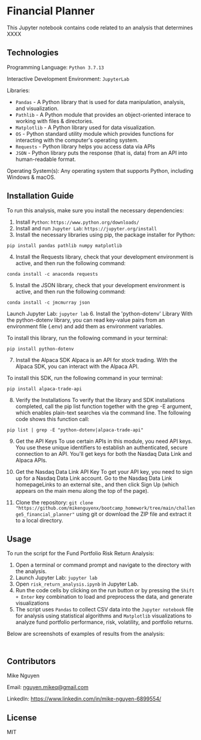 # Financial Planner

This Jupyter notebook contains code related to an analysis that determines XXXX

## Technologies

Programming Language: `Python 3.7.13`

Interactive Development Environment: `JupyterLab`


Libraries: 
- `Pandas` - A Python library that is used for data manipulation, analysis, and visualization. 
- `Pathlib` - A Python module that provides an object-oriented interace to working with files & directories.
- `Matplotlib` - A Python library used for data visualization. 
- `OS` - Python standard utility module which provides functions for interacting with the computer's operating system.  
- `Requests` - Python library helps you access data via APIs
- `JSON` - Python library puts the response (that is, data) from an API into human-readable format.

Operating System(s):  Any operating system that supports Python, including Windows & macOS.

## Installation Guide

To run this analysis, make sure you install the necessary dependencies:

1. Install `Python`: `https://www.python.org/downloads/`
2. Install and run `Jupyter Lab`:  `https://jupyter.org/install`
3. Install the necessary libraries using pip, the package installer for Python:
```
pip install pandas pathlib numpy matplotlib
```

4. Install the Requests library, check that your development environment is active, and then run the following command:
```
conda install -c anaconda requests
```
5. Install the JSON library, check that your development environment is active, and then run the following command:
```
conda install -c jmcmurray json
```
Launch Jupyter Lab: `jupyter lab`
6. Install the 'python-dotenv' Library
With the python-dotenv library, you can read key-value pairs from an environment file (.env) and add them as environment variables.

To install this library, run the following command in your terminal:
```
pip install python-dotenv
```
7. Install the Alpaca SDK
Alpaca is an API for stock trading. With the Alpaca SDK, you can interact with the Alpaca API.

To install this SDK, run the following command in your terminal:
```
pip install alpaca-trade-api
```
8. Verify the Installations
To verify that the library and SDK installations completed, call the pip list function together with the grep -E argument, which enables plain-text searches via the command line. The following code shows this function call:
```
pip list | grep -E "python-dotenv|alpaca-trade-api"
```
9. Get the API Keys
To use certain APIs in this module, you need API keys. You use these unique identifiers to establish an authenticated, secure connection to an API. You'll get keys for both the Nasdaq Data Link and Alpaca APIs.

10. Get the Nasdaq Data Link API Key
To get your API key, you need to sign up for a Nasdaq Data Link account. Go to the Nasdaq Data Link homepageLinks to an external site., and then click Sign Up (which appears on the main menu along the top of the page). 

11. Clone the repository: `git clone "https://github.com/mikenguyenx/bootcamp_homework/tree/main/challenge5_financial_planner"` using git or download the ZIP file and extract it to a local directory.


## Usage

To run the script for the Fund Portfolio Risk Return Analysis:

1. Open a terminal or command prompt and navigate to the directory with the analysis.
1. Launch Jupyter Lab: `jupyter lab`
2. Open `risk_return_analysis.ipynb` in Jupyter Lab.
3. Run the code cells by clicking on the run button or by pressing the `Shift + Enter` key combination to load and preprocess the data, and generate visualizations
4. The script uses `Pandas` to collect CSV data into the `Jupyter notebook` file for analysis using statistical algorithms and `Matplotlib` visualizations to analyze fund portfolio performance, risk, volatility, and portfolio returns. 

Below are screenshots of examples of results from the analysis:


### <Analysis Title> 

![]()


## Contributors

Mike Nguyen

Email: nguyen.mikeq@gmail.com

LinkedIn: https://www.linkedin.com/in/mike-nguyen-6899554/

## License

MIT
